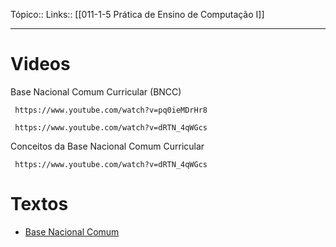 Tópico::
Links:: [[011-1-5 Prática de Ensino de Computação I]]

---

# Videos
Base Nacional Comum Curricular (BNCC) 

```timestamp-url 
 https://www.youtube.com/watch?v=pq0ieMDrHr8
 ```

```timestamp-url 
 https://www.youtube.com/watch?v=dRTN_4qWGcs
 ```


Conceitos da Base Nacional Comum Curricular

```timestamp-url 
 https://www.youtube.com/watch?v=dRTN_4qWGcs
 ```


# Textos
- [Base Nacional Comum](http://basenacionalcomum.mec.gov.br/)

